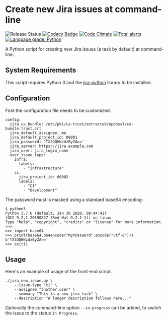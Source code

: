 # Create new Jira issues at command-line

![Release Status](https://img.shields.io/badge/status-beta-yellow.svg)
[![Codacy Badge](https://api.codacy.com/project/badge/Grade/61b33d59bc404f5da9d327b21f3377c4)](https://www.codacy.com/manual/madrisan/jira-create-issue?utm_source=github.com&amp;utm_medium=referral&amp;utm_content=madrisan/jira-create-issue&amp;utm_campaign=Badge_Grade)
[![Code Climate](https://api.codeclimate.com/v1/badges/0045dfe3c89b62e7a74b/maintainability)](https://codeclimate.com/github/madrisan/jira-create-issue/maintainability)
[![Total alerts](https://img.shields.io/lgtm/alerts/g/madrisan/jira-create-issue.svg?logo=lgtm&logoWidth=18)](https://lgtm.com/projects/g/madrisan/jira-create-issue/alerts/)
[![Language grade: Python](https://img.shields.io/lgtm/grade/python/g/madrisan/jira-create-issue.svg?logo=lgtm&logoWidth=18)](https://lgtm.com/projects/g/madrisan/jira-create-issue/context:python)

A Python script for creating new Jira issues (a task by default) at command-line.

## System Requirements

This script requires Python 3 and the [jira-python](https://pypi.org/project/jira/) library to be installed.

## Configuration

First the configuration file needs to be customized.
```
config:
  jira_ca_bundle: /etc/pki/ca-trust/extracted/openssl/ca-bundle.trust.crt
  jira_default_assignee: me
  jira_default_project_id: 00001
  jira_password: 'TXlQQHNzdzByZA=='
  jira_server: https://jira.example.com
  jira_user: jira_login_name
  user_issue_type:
    infra:
      labels:
        - "Infrastructure"
    ci:
      jira_project_id: 00002
      labels:
        - "CI"
        - "Development"
```

The password must is masked using a standard base64 encoding:
```
$ python3
Python 3.7.6 (default, Jan 30 2020, 09:44:41)
[GCC 9.2.1 20190827 (Red Hat 9.2.1-1)] on linux
Type "help", "copyright", "credits" or "license" for more information.
>>>
>>> import base64
>>> print(base64.b64encode("MyP@ssw0rd".encode("utf-8")))
b'TXlQQHNzdzByZA=='
>>> exit()
```

## Usage

Here's an example of usage of the front-end script.
```
./jira_new_issue.py \
    --issue-type "ci" \
    --assignee "another.user" \
    --summary "This ia a new jira task" \
    --description "A longer description follows here..."
```

Optionally the command-line option `--in-progress` can be added, to switch the issue to the status `In Progress`.
